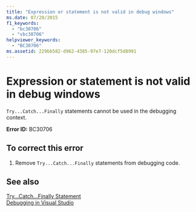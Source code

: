 ```yaml
---
title: "Expression or statement is not valid in debug windows"
ms.date: 07/20/2015
f1_keywords: 
  - "bc30706"
  - "vbc30706"
helpviewer_keywords: 
  - "BC30706"
ms.assetid: 229bb582-d962-4385-97e7-120dcf5d8991
---
```

# Expression or statement is not valid in debug windows
`Try...Catch...Finally` statements cannot be used in the debugging context.  
  
 **Error ID:** BC30706  
  
## To correct this error  
  
1.  Remove `Try...Catch...Finally` statements from debugging code.  
  
## See also
 [Try...Catch...Finally Statement](../../visual-basic/language-reference/statements/try-catch-finally-statement.md)  
 [Debugging in Visual Studio](/visualstudio/debugger/debugging-in-visual-studio)

